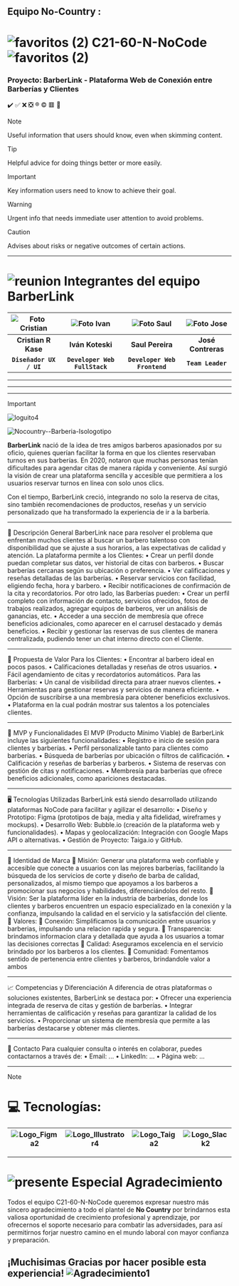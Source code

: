 ## Equipo No-Country : 

# ![favoritos (2)](https://github.com/user-attachments/assets/5d1b44b5-347e-4d00-8b07-b8af39e68f23)   C21-60-N-NoCode   ![favoritos (2)](https://github.com/user-attachments/assets/5d1b44b5-347e-4d00-8b07-b8af39e68f23)

###  Proyecto: BarberLink - Plataforma Web de Conexión entre Barberías y Clientes




:heavy_check_mark:
:white_check_mark:
:x:
:negative_squared_cross_mark:
:registered:
:copyright:
:red_square:
:radio_button:

> [!NOTE]
> Useful information that users should know, even when skimming content.

> [!TIP]
> Helpful advice for doing things better or more easily.

> [!IMPORTANT]
> Key information users need to know to achieve their goal.

> [!WARNING]
> Urgent info that needs immediate user attention to avoid problems.

> [!CAUTION]
> Advises about risks or negative outcomes of certain actions.


________________________________________
# ![reunion](https://github.com/user-attachments/assets/38a99c5b-31b9-4fc8-b807-e46d437c9827) Integrantes del equipo BarberLink


| ![Foto Cristian](https://github.com/user-attachments/assets/fe6c1c42-c220-42a6-8bbc-8165fce07207) | ![Foto Ivan](https://github.com/user-attachments/assets/6e6970ff-81ca-4236-8d08-8cdbca7ba344) | ![Foto Saul](https://github.com/user-attachments/assets/c9878fae-d965-4973-aa1f-e04b8abed656) | ![Foto Jose](https://github.com/user-attachments/assets/94eb8c59-bf2e-434f-b6f7-766101f02b66) |
| :---: | :---: | :---: | :---: |
| **Cristian R Kase** | **Iván Koteski** | **Saul Pereira** | **José Contreras** |
| **`Diseñador UX / UI`** | **`Developer Web FullStack`** | **`Developer Web Frontend`** | **`Team Leader`** |

________________________________________
________________________________________
________________________________________
> [!IMPORTANT]
> ![loguito4](https://github.com/user-attachments/assets/c11839c1-2493-4475-b68c-f32b4e02e934)
> 
> ![Nocountry--Barberia-Isologotipo](https://github.com/user-attachments/assets/485f3e61-47ef-4522-b528-b3535824f68e)
> <!--# BarberLink :copyright::registered: -->
>
> **BarberLink** nació de la idea de tres amigos barberos apasionados por su oficio, quienes querían facilitar la forma en que los clientes reservaban turnos en sus barberías. En 2020, notaron que muchas personas tenían dificultades para agendar citas de manera rápida y conveniente. Así surgió la visión de crear una plataforma sencilla y accesible que permitiera a los usuarios reservar turnos en línea con solo unos clics.
>
>Con el tiempo, BarberLink creció, integrando no solo la reserva de citas, sino también recomendaciones de productos, reseñas y un servicio personalizado que ha transformado la experiencia de ir a la barbería.

________________________________________
📝 Descripción General
BarberLink nace para resolver el problema que enfrentan muchos clientes al buscar un barbero talentoso con disponibilidad que se ajuste a sus horarios, a las expectativas de calidad y atención. 
La plataforma permite a los Clientes:
•	Crear un perfil donde puedan completar sus datos, ver historial de citas con barberos.
•	Buscar barberías cercanas según su ubicación o preferencia.
•	Ver calificaciones y reseñas detalladas de las barberías.
•	Reservar servicios con facilidad, eligiendo fecha, hora y barbero.
•	Recibir notificaciones de confirmación de la cita y recordatorios.
Por otro lado, las Barberías pueden:
•	Crear un perfil completo con información de contacto, servicios ofrecidos, fotos de trabajos realizados, agregar equipos de barberos, ver un análisis de ganancias, etc.
•	Acceder a una sección de membresía que ofrece beneficios adicionales, como aparecer en el carrusel destacado y demás beneficios.
•	Recibir y gestionar las reservas de sus clientes de manera centralizada, pudiendo tener un chat interno directo con el Cliente.

________________________________________
🎯 Propuesta de Valor
Para los Clientes:
•	Encontrar al barbero ideal en pocos pasos.
•	Calificaciones detalladas y reseñas de otros usuarios.
•	Fácil agendamiento de citas y recordatorios automáticos.
Para las Barberías:
•	Un canal de visibilidad directa para atraer nuevos clientes.
•	Herramientas para gestionar reservas y servicios de manera eficiente.
•	Opción de suscribirse a una membresía para obtener beneficios exclusivos.
•	Plataforma en la cual podrán mostrar sus talentos a los potenciales clientes.

________________________________________
🚀 MVP y Funcionalidades
El MVP (Producto Mínimo Viable) de BarberLink incluye las siguientes funcionalidades:
•	Registro e inicio de sesión para clientes y barberías.
•	Perfil personalizable tanto para clientes como barberías.
•	Búsqueda de barberías por ubicación o filtros de calificación.
•	Calificación y reseñas de barberías y barberos.
•	Sistema de reservas con gestión de citas y notificaciones.
•	Membresía para barberías que ofrece beneficios adicionales, como apariciones destacadas.

________________________________________
🖥️ Tecnologías Utilizadas
BarberLink está siendo desarrollado utilizando plataformas NoCode para facilitar y agilizar el desarrollo:
•	Diseño y Prototipo: Figma (prototipos de baja, media y alta fidelidad, wireframes y mockups).
•	Desarrollo Web: Bubble.io (creación de la plataforma web y funcionalidades).
•	Mapas y geolocalización: Integración con Google Maps API o alternativas.
•	Gestión de Proyecto: Taiga.io y GitHub.

________________________________________
🎨 Identidad de Marca
	Misión: Generar una plataforma web confiable y accesible que conecte a usuarios con las mejores barberías, facilitando la búsqueda de los servicios de corte y diseño de barba de calidad, personalizados, al mismo tiempo que apoyamos a los barberos a promocionar sus negocios y habilidades, diferenciándolos del resto.
	Visión: Ser la plataforma líder en la industria de barberías, donde los clientes y barberos encuentren un espacio especializado en la conexión y la confianza, impulsando la calidad en el servicio y la satisfacción del cliente.
	Valores: 
	Conexión: Simplificamos la comunicación entre usuarios y barberias, impulsando una relacion rapida y segura.
	Transparencia: brindamos informacion clara y detallada que ayuda a los usuarios a tomar las decisiones correctas
	Calidad: Aseguramos excelencia en el servicio brindado por los barberos a los clientes.
	Comunidad: Fomentamos sentido de pertenencia entre clientes y barberos, brindandole valor a ambos

________________________________________
📈 Competencias y Diferenciación
A diferencia de otras plataformas o soluciones existentes, BarberLink se destaca por:
•	Ofrecer una experiencia integrada de reserva de citas y gestión de barberías.
•	Integrar herramientas de calificación y reseñas para garantizar la calidad de los servicios.
•	Proporcionar un sistema de membresía que permite a las barberías destacarse y obtener más clientes.

________________________________________
📢 Contacto
Para cualquier consulta o interés en colaborar, puedes contactarnos a través de:
•	Email: ...
•	LinkedIn: ...
•	Página web: ...



________________________________________
> [!NOTE]
> 
> # 💻 Tecnologías:
>
> | ![Logo_Figma2](https://github.com/user-attachments/assets/c303bc5b-c626-4dc7-9962-f0e956ee0cd1) | ![Logo_Illustrator4](https://github.com/user-attachments/assets/486dfb08-ca9c-4e23-b9c1-855ab6cdd67c) | ![Logo_Taiga2](https://github.com/user-attachments/assets/953e06e3-88dc-4579-a367-1c01c97c61ac) | ![Logo_Slack2](https://github.com/user-attachments/assets/1d1c3d37-c188-460e-8fcf-8f6d0823a80f) |
> | :---: | :---: | :---: | :---: |
> 
> 


________________________________________
#  ![presente](https://github.com/user-attachments/assets/756ad63d-473d-4f32-b44b-e8cba5d57124)  Especial Agradecimiento

Todos el equipo C21-60-N-NoCode queremos expresar nuestro más sincero agradecimiento a todo el plantel de **No Country** por brindarnos esta valiosa oportunidad de crecimiento profesional y aprendizaje, por ofrecernos el soporte necesario para combatir las adversidades, para así permitirnos forjar nuestro camino en el mundo laboral con mayor confianza y preparación.

## ¡Muchisimas Gracias por hacer posible esta experiencia!   ![Agradecimiento1](https://github.com/user-attachments/assets/f6565821-e1b0-472b-b5e9-e783d8ceaed1)


